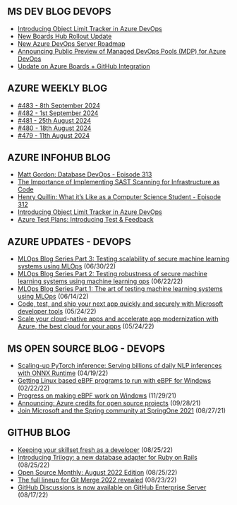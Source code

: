 ## MS DEV BLOG DEVOPS 

<!-- DEVBLOGDEVOPS:START -->
- [Introducing Object Limit Tracker in Azure DevOps](https://devblogs.microsoft.com/devops/introducing-object-limit-tracker-in-azure-devops/)
- [New Boards Hub Rollout Update](https://devblogs.microsoft.com/devops/new-boards-hub-rollout-update-2/)
- [New Azure DevOps Server Roadmap](https://devblogs.microsoft.com/devops/new-azure-devops-server-roadmap/)
- [Announcing Public Preview of Managed DevOps Pools (MDP) for Azure DevOps](https://devblogs.microsoft.com/devops/managed-devops-pools/)
- [Update on Azure Boards + GitHub Integration](https://devblogs.microsoft.com/devops/update-on-azure-boards-github-integration/)
<!-- DEVBLOGDEVOPS:END -->


## AZURE WEEKLY BLOG

<!-- AZUREWEEKLY:START -->
- [#483 - 8th September 2024](https://azureweekly.info/issue-483.html)
- [#482 - 1st September 2024](https://azureweekly.info/issue-482.html)
- [#481 - 25th August 2024](https://azureweekly.info/issue-481.html)
- [#480 - 18th August 2024](https://azureweekly.info/issue-480.html)
- [#479 - 11th August 2024](https://azureweekly.info/issue-479.html)
<!-- AZUREWEEKLY:END -->

## AZURE INFOHUB BLOG 

<!-- AZUREINFOHUB:START -->
- [Matt Gordon: Database DevOps - Episode 313](http://feed.azuredevops.show/matt-gordon-database-devops-episode-313)
- [The Importance of Implementing SAST Scanning for Infrastructure as Code](https://techcommunity.microsoft.com/t5/microsoft-developer-community/the-importance-of-implementing-sast-scanning-for-infrastructure/ba-p/4219084)
- [Henry Quillin: What it’s Like as a Computer Science Student - Episode 312](http://feed.azuredevops.show/henry-quillin-what-its-like-as-a-computer-science-student-episode-312)
- [Introducing Object Limit Tracker in Azure DevOps](https://devblogs.microsoft.com/devops/introducing-object-limit-tracker-in-azure-devops/)
- [Azure Test Plans: Introducing Test &amp; Feedback](https://www.youtube.com/watch?v=6cGr_JDObxQ)
<!-- AZUREINFOHUB:END -->


## AZURE UPDATES - DEVOPS 

<!-- AZUREUPDATES:START -->

 - [MLOps Blog Series Part 3: Testing scalability of secure machine learning systems using MLOps](https://azure.microsoft.com/blog/mlops-blog-series-part-3-testing-scalability-of-secure-machine-learning-systems-using-mlops/) (06/30/22)
 - [MLOps Blog Series Part 2: Testing robustness of secure machine learning systems using machine learning ops](https://azure.microsoft.com/blog/mlops-blog-series-part-2-testing-robustness-of-secure-machine-learning-systems-using-machine-learning-ops/) (06/22/22)
 - [MLOps Blog Series Part 1: The art of testing machine learning systems using MLOps](https://azure.microsoft.com/blog/mlops-blog-series-part-1-the-art-of-testing-machine-learning-systems-using-mlops/) (06/14/22)
 - [Code, test, and ship your next app quickly and securely with Microsoft developer tools](https://azure.microsoft.com/blog/code-test-and-ship-your-next-app-quickly-and-securely-with-microsoft-developer-tools/) (05/24/22)
 - [Scale your cloud-native apps and accelerate app modernization with Azure, the best cloud for your apps](https://azure.microsoft.com/blog/scale-your-cloudnative-apps-and-accelerate-app-modernization-with-azure-the-best-cloud-for-your-apps/) (05/24/22)
<!-- AZUREUPDATES:END -->


## MS OPEN SOURCE BLOG - DEVOPS 

<!-- MSOPENSOURCEBLOG:START -->

 - [Scaling-up PyTorch inference: Serving billions of daily NLP inferences with ONNX Runtime](https://cloudblogs.microsoft.com/opensource/2022/04/19/scaling-up-pytorch-inference-serving-billions-of-daily-nlp-inferences-with-onnx-runtime/) (04/19/22)
 - [Getting Linux based eBPF programs to run with eBPF for Windows](https://cloudblogs.microsoft.com/opensource/2022/02/22/getting-linux-based-ebpf-programs-to-run-with-ebpf-for-windows/) (02/22/22)
 - [Progress on making eBPF work on Windows](https://cloudblogs.microsoft.com/opensource/2021/11/29/progress-on-making-ebpf-work-on-windows/) (11/29/21)
 - [Announcing: Azure credits for open source projects](https://cloudblogs.microsoft.com/opensource/2021/09/28/announcing-azure-credits-for-open-source-projects/) (09/28/21)
 - [Join Microsoft and the Spring community at SpringOne 2021](https://cloudblogs.microsoft.com/opensource/2021/08/27/join-microsoft-and-the-spring-community-at-springone-2021/) (08/27/21)
<!-- MSOPENSOURCEBLOG:END -->


## GITHUB BLOG


<!-- GITHUB:START -->

 - [Keeping your skillset fresh as a developer](https://github.blog/2022-08-25-keeping-your-skillset-fresh-as-a-developer/) (08/25/22)
 - [Introducing Trilogy: a new database adapter for Ruby on Rails](https://github.blog/2022-08-25-introducing-trilogy-a-new-database-adapter-for-ruby-on-rails/) (08/25/22)
 - [Open Source Monthly: August 2022 Edition](https://github.blog/2022-08-25-open-source-monthly-august-2022-edition/) (08/25/22)
 - [The full lineup for Git Merge 2022 revealed](https://github.blog/2022-08-23-the-full-lineup-for-git-merge-2022-revealed/) (08/23/22)
 - [GitHub Discussions is now available on GitHub Enterprise Server](https://github.blog/2022-08-17-github-discussions-is-now-available-on-github-enterprise-server/) (08/17/22)
<!-- GITHUB:END -->
